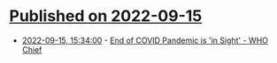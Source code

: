 # [Published on 2022-09-15](index.md)

* [2022-09-15, 15:34:00](https://science.slashdot.org/story/22/09/15/1534246/end-of-covid-pandemic-is-in-sight---who-chief?utm_source=rss1.0mainlinkanon&utm_medium=feed) - [End of COVID Pandemic is 'in Sight' - WHO Chief](https://science.slashdot.org/story/22/09/15/1534246/end-of-covid-pandemic-is-in-sight---who-chief?utm_source=rss1.0mainlinkanon&utm_medium=feed)
